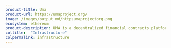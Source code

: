 ```yaml
---
product-title: Uma
product-url: https://umaproject.org/
image: /images/output_md/httpsumaprojectorg.png
ecosystem: ethereum
product-description: UMA is a decentralized financial contracts platform built to enable Universal Market Access.
coltitle:  "Infrastructure"
colpermalink: infrastructure
---
```

